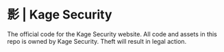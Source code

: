 # 影 | Kage Security
The official code for the Kage Security website.
All code and assets in this repo is owned by Kage Security.
Theft will result in legal action.

